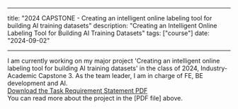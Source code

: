 
---
title: "2024 CAPSTONE - Creating an intelligent online labeling tool for building AI training datasets"
description: "Creating an Intelligent Online Labeling Tool for Building AI Training Datasets"
tags: ["course"]
date: "2024-09-02"

---

<span class="justified-text"> I am currently working on my major project 'Creating an intelligent online labeling tool for building AI training datasets' in the class of 2024, Industry-Academic Capstone 3. 
As the team leader, I am in charge of FE, BE development and AI. 
<br>
<a href="/files/capstone.pdf" target="_blank">Download the Task Requirement Statement PDF</a> <br>
You can read more about the project in the [PDF file] above.
</span>